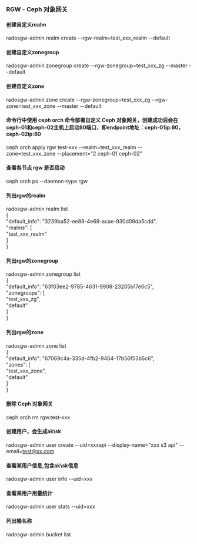 ### RGW - Ceph 对象网关

#### 创建自定义realm
radosgw-admin realm create --rgw-realm=test_xxx_realm --default<br>
#### 创建自定义zonegroup
radosgw-admin zonegroup create --rgw-zonegroup=test_xxx_zg --master --default<br>
#### 创建自定义zone
radosgw-admin zone create --rgw-zonegroup=test_xxx_zg --rgw-zone=test_xxx_zone --master --default<br>
#### 命令行中使用 ceph orch 命令部署自定义 Ceph 对象网关，创建成功后会在ceph-01和ceph-02主机上启动80端口，即endpoint地址：ceph-01ip:80，ceph-02ip:80
ceph orch apply rgw test-xxx --realm=test_xxx_realm --zone=test_xxx_zone --placement="2 ceph-01 ceph-02"<br>

#### 查看各节点 rgw 是否启动
ceph orch ps --daemon-type rgw

#### 列出rgw的realm<br>
radosgw-admin realm list<br>
{<br>
    "default_info": "3239ba52-ee88-4e69-acae-930d09da5cdd",<br>
    "realms": [<br>
        "test_xxx_realm"<br>
    ]<br>
}<br>

#### 列出rgw的zonegroup<br>
radosgw-admin zonegroup list<br> 
{<br>
    "default_info": "63f03ee2-9785-4631-9908-23205b17e0c5",<br>
    "zonegroups": [<br>
        "test_xxx_zg",<br>
        "default"<br>
    ]<br>
}<br>

#### 列出rgw的zone<br>
radosgw-admin zone list<br> 
{<br>
    "default_info": "67069c4a-335d-4fb2-9464-17b56f53b5c6",<br>
    "zones": [<br>
        "test_xxx_zone",<br>
        "default"<br>
    ]<br>
}<br>

#### 删除 Ceph 对象网关
ceph orch rm rgw.test-xxx<br>

#### 创建用户，会生成ak\sk
radosgw-admin user create --uid=xxxapi --display-name="xxx s3 api" --email=test@xx.com


#### 查看某用户信息,包含ak\sk信息
radosgw-admin user info --uid=xxx

#### 查看某用户用量统计
radosgw-admin user stats --uid=xxx

#### 列出桶名称
radosgw-admin bucket list

